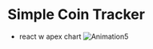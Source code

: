 # Simple Coin Tracker
- react w apex chart 
![Animation5](https://github.com/subtitle1/Coin-tracker/assets/87356533/e2ff83ee-a663-4547-a1d7-7e6ffd6ef64d)
